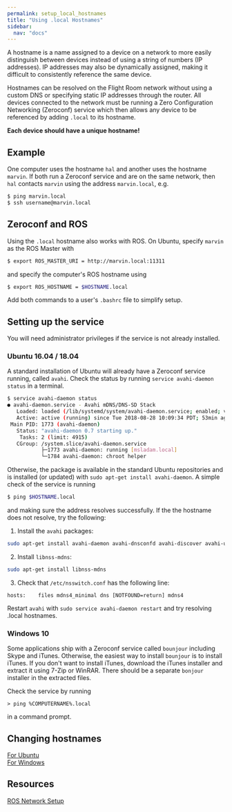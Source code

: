 ```yaml
---
permalink: setup_local_hostnames
title: "Using .local Hostnames"
sidebar:
  nav: "docs"
---
```

A hostname is a name assigned to a device on a network to more easily distinguish between devices instead of using a string of numbers (IP addresses). IP addresses may also be dynamically assigned, making it difficult to consistently reference the same device. 

Hostnames can be resolved on the Flight Room network without using a custom DNS or specifying static IP addresses through the router. All devices connected to the network must be running a Zero Configuration Networking (Zeroconf) service which then allows any device to be referenced by adding `.local` to its hostname.

**Each device should have a unique hostname!**

## Example
One computer uses the hostname `hal` and another uses the hostname `marvin`. If both run a Zeroconf service and are on the same network, then `hal` contacts `marvin` using the address `marvin.local`, e.g.
```bash
$ ping marvin.local
$ ssh username@marvin.local
```

## Zeroconf and ROS
Using the `.local` hostname also works with ROS. On Ubuntu, specify `marvin` as the ROS Master with
```bash
$ export ROS_MASTER_URI = http://marvin.local:11311
```
and specify the computer's ROS hostname using
```bash
$ export ROS_HOSTNAME = $HOSTNAME.local
```
Add both commands  to a user's `.bashrc` file to simplify setup. 

## Setting up the service
You will need administrator privileges if the service is not already installed. 

### Ubuntu 16.04 / 18.04
A standard installation of Ubuntu will already have a Zeroconf service running, called `avahi`. Check the status by running `service avahi-daemon status` in a terminal.
```bash
$ service avahi-daemon status
● avahi-daemon.service - Avahi mDNS/DNS-SD Stack
   Loaded: loaded (/lib/systemd/system/avahi-daemon.service; enabled; vendor preset: enabled)
   Active: active (running) since Tue 2018-08-28 10:09:34 PDT; 53min ago
 Main PID: 1773 (avahi-daemon)
   Status: "avahi-daemon 0.7 starting up."
    Tasks: 2 (limit: 4915)
   CGroup: /system.slice/avahi-daemon.service
           ├─1773 avahi-daemon: running [msladam.local]
           └─1784 avahi-daemon: chroot helper
```
Otherwise, the package is available in the standard Ubuntu repositories and is installed (or updated) with `sudo apt-get install avahi-daemon`. A simple check of the service is running 
```bash
$ ping $HOSTNAME.local
```
and making sure the address resolves successfully. If the the hostname does not resolve, try the following:  
1. Install the `avahi` packages:
```bash
sudo apt-get install avahi-daemon avahi-dnsconfd avahi-discover avahi-utils
```  
2. Install `libnss-mdns`:
```bash
sudo apt-get install libnss-mdns
```
3. Check that `/etc/nsswitch.conf` has the following line:  
```
hosts:    files mdns4_minimal dns [NOTFOUND=return] mdns4
```

Restart `avahi` with `sudo service avahi-daemon restart` and try resolving .local hostnames.

### Windows 10
Some applications ship with a Zeroconf service called `bounjour` including Skype and iTunes. Otherwise, the easiest way to install `bounjour` is to install iTunes. If you don't want to install iTunes, download the iTunes installer and extract it using 7-Zip or WinRAR. There should be a separate `bonjour` installer in the extracted files. 

Check the service by running
```console
> ping %COMPUTERNAME%.local
```
in a command prompt. 

## Changing hostnames

[For Ubuntu](https://www.cyberciti.biz/faq/ubuntu-change-hostname-command/)  
[For Windows](https://kb.iu.edu/d/ajnx)

## Resources
[ROS Network Setup](http://wiki.ros.org/ROS/NetworkSetup)




